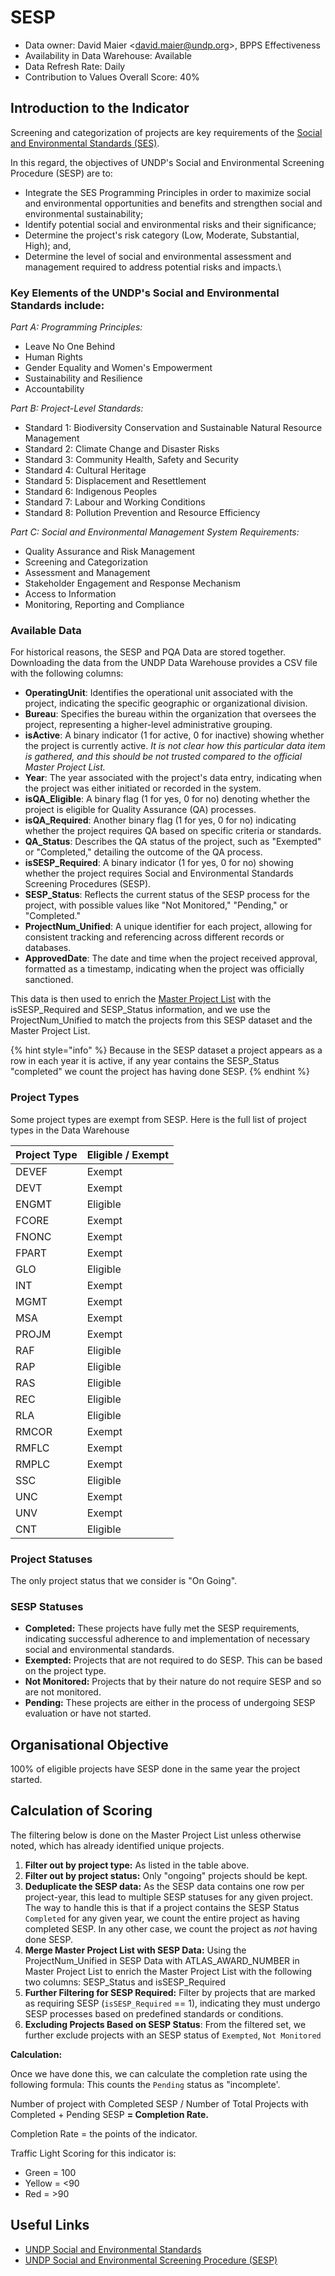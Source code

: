 # SESP

* Data owner: David Maier <[david.maier@undp.org](mailto:david.maier@undp.org)>, BPPS Effectiveness
* Availability in Data Warehouse: Available
* Data Refresh Rate: Daily
* Contribution to Values Overall Score: 40%

## Introduction to the Indicator

Screening and categorization of projects are key requirements of the [Social and Environmental Standards (SES)](https://www.undp.org/content/undp/en/home/librarypage/operations1/undp-social-and-environmental-standards).&#x20;

In this regard, the objectives of UNDP's Social and Environmental Screening Procedure (SESP) are to:

* Integrate the SES Programming Principles in order to maximize social and environmental opportunities and benefits and strengthen social and environmental sustainability;&#x20;
* Identify potential social and environmental risks and their significance;&#x20;
* Determine the project's risk category (Low, Moderate, Substantial, High); and,&#x20;
* Determine the level of social and environmental assessment and management required to address potential risks and impacts.\


### Key Elements of the UNDP's Social and Environmental Standards include:&#x20;

_Part A: Programming Principles:_&#x20;

* Leave No One Behind&#x20;
* Human Rights&#x20;
* Gender Equality and Women's Empowerment&#x20;
* Sustainability and Resilience&#x20;
* Accountability&#x20;

_Part B: Project-Level Standards:_

* Standard 1: Biodiversity Conservation and Sustainable Natural Resource Management
* Standard 2: Climate Change and Disaster Risks&#x20;
* Standard 3: Community Health, Safety and Security&#x20;
* Standard 4: Cultural Heritage&#x20;
* Standard 5: Displacement and Resettlement&#x20;
* Standard 6: Indigenous Peoples
* Standard 7: Labour and Working Conditions
* Standard 8: Pollution Prevention and Resource Efficiency&#x20;

_Part C: Social and Environmental Management System Requirements:_

* Quality Assurance and Risk Management&#x20;
* Screening and Categorization&#x20;
* Assessment and Management&#x20;
* Stakeholder Engagement and Response Mechanism&#x20;
* Access to Information&#x20;
* Monitoring, Reporting and Compliance&#x20;

### Available Data

For historical reasons, the SESP and PQA Data are stored together. Downloading the data from the UNDP Data Warehouse provides a CSV file with the following columns:

* **OperatingUnit**: Identifies the operational unit associated with the project, indicating the specific geographic or organizational division.
* **Bureau**: Specifies the bureau within the organization that oversees the project, representing a higher-level administrative grouping.
* **isActive**: A binary indicator (1 for active, 0 for inactive) showing whether the project is currently active. _It is not clear how this particular data item is gathered, and this should be not trusted compared to the official Master Project List._&#x20;
* **Year**: The year associated with the project's data entry, indicating when the project was either initiated or recorded in the system.
* **isQA\_Eligible**: A binary flag (1 for yes, 0 for no) denoting whether the project is eligible for Quality Assurance (QA) processes.
* **isQA\_Required**: Another binary flag (1 for yes, 0 for no) indicating whether the project requires QA based on specific criteria or standards.
* **QA\_Status**: Describes the QA status of the project, such as "Exempted" or "Completed," detailing the outcome of the QA process.
* **isSESP\_Required**: A binary indicator (1 for yes, 0 for no) showing whether the project requires Social and Environmental Standards Screening Procedures (SESP).
* **SESP\_Status**: Reflects the current status of the SESP process for the project, with possible values like "Not Monitored," "Pending," or "Completed."
* **ProjectNum\_Unified**: A unique identifier for each project, allowing for consistent tracking and referencing across different records or databases.
* **ApprovedDate**: The date and time when the project received approval, formatted as a timestamp, indicating when the project was officially sanctioned.

This data is then used to enrich the [Master Project List](../master-project-list.md) with the isSESP\_Required and SESP\_Status information, and we use the ProjectNum\_Unified to match the projects from this SESP dataset and the Master Project List.&#x20;

{% hint style="info" %}
Because in the SESP dataset a project appears as a row in each year it is active, if any year contains the SESP\_Status "completed" we count the project has having done SESP.&#x20;
{% endhint %}

### Project Types

Some project types are exempt from SESP. Here is the full list of project types in the Data Warehouse

| Project Type | Eligible / Exempt |
| ------------ | ----------------- |
| DEVEF        | Exempt            |
| DEVT         | Exempt            |
| ENGMT        | Eligible          |
| FCORE        | Exempt            |
| FNONC        | Exempt            |
| FPART        | Exempt            |
| GLO          | Eligible          |
| INT          | Exempt            |
| MGMT         | Exempt            |
| MSA          | Exempt            |
| PROJM        | Exempt            |
| RAF          | Eligible          |
| RAP          | Eligible          |
| RAS          | Eligible          |
| REC          | Eligible          |
| RLA          | Eligible          |
| RMCOR        | Exempt            |
| RMFLC        | Exempt            |
| RMPLC        | Exempt            |
| SSC          | Eligible          |
| UNC          | Exempt            |
| UNV          | Exempt            |
| CNT          | Eligible          |

### Project Statuses

The only project status that we consider is "On Going".

### SESP Statuses

* **Completed:** These projects have fully met the SESP requirements, indicating successful adherence to and implementation of necessary social and environmental standards.
* **Exempted:** Projects that are not required to do SESP. This can be based on the project type.&#x20;
* **Not Monitored:** Projects that by their nature do not require SESP and so are not monitored.&#x20;
* **Pending:** These projects are either in the process of undergoing SESP evaluation or have not started.

## Organisational Objective

100% of eligible projects have SESP done in the same year the project started.

## Calculation of Scoring

The filtering below is done on the Master Project List unless otherwise noted, which has already identified unique projects.&#x20;

1. **Filter out by project type:** As listed in the table above.
2. **Filter out by project status:** Only "ongoing" projects should be kept.&#x20;
3. **Deduplicate the SESP data:** As the SESP data contains one row per project-year, this lead to multiple SESP statuses for any given project. The way to handle this is that if a project contains the SESP Status `Completed` for any given year, we count the entire project as having completed SESP.  In any other case, we count the project as _not_ having done SESP.&#x20;
4. **Merge Master Project List with SESP Data:** Using the ProjectNum\_Unified in SESP Data with ATLAS\_AWARD\_NUMBER in Master Project List to enrich the Master Project List with the following two columns: SESP\_Status and isSESP\_Required
5. **Further Filtering for SESP Required:** Filter by projects that are marked as requiring SESP (`isSESP_Required` == 1), indicating they must undergo SESP processes based on predefined standards or conditions.
6. **Excluding Projects Based on SESP Status**: From the filtered set, we further exclude projects with an SESP status of `Exempted`, `Not Monitored`

**Calculation:**

Once we have done this, we can calculate the completion rate using the following formula: This counts the `Pending` status as "incomplete'.

Number of project with Completed SESP / Number of Total Projects with Completed + Pending SESP **= Completion Rate.**&#x20;

Completion Rate = the points of the indicator.

Traffic Light Scoring for this indicator is:&#x20;

* Green = 100
* Yellow = <90
* Red = >90

## Useful Links

* [UNDP Social and Environmental Standards](https://www.undp.org/publications/undp-social-and-environmental-standards)
* [UNDP Social and Environmental Screening Procedure (SESP)](https://www.undp.org/publications/undps-social-and-environmental-screening-procedure-sesp)

